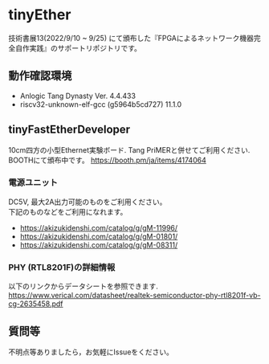 # tinyEther
技術書展13(2022/9/10 ~ 9/25) にて頒布した『FPGAによるネットワーク機器完全自作実践』のサポートリポジトリです。

## 動作確認環境
- Anlogic Tang Dynasty Ver. 4.4.433
- riscv32-unknown-elf-gcc (g5964b5cd727) 11.1.0

## tinyFastEtherDeveloper
10cm四方の小型Ethernet実験ボード. 
Tang PriMERと併せてご利用ください.  
BOOTHにて頒布中です。
https://booth.pm/ja/items/4174064

### 電源ユニット

DC5V, 最大2A出力可能のものをご利用ください。  
下記のものなどをご利用になれます。

- https://akizukidenshi.com/catalog/g/gM-11996/
- https://akizukidenshi.com/catalog/g/gM-01801/
- https://akizukidenshi.com/catalog/g/gM-08311/

### PHY (RTL8201F)の詳細情報

以下のリンクからデータシートを参照できます.  
https://www.verical.com/datasheet/realtek-semiconductor-phy-rtl8201f-vb-cg-2635458.pdf

## 質問等
不明点等ありましたら，お気軽にIssueをください。
